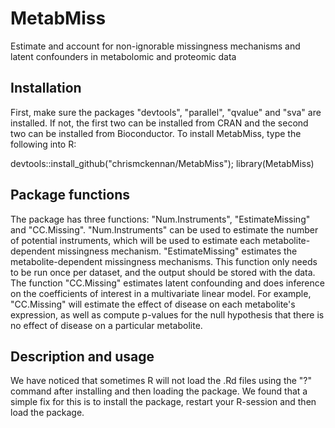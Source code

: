 # MetabMiss
Estimate and account for non-ignorable missingness mechanisms and latent confounders in metabolomic and proteomic data

## Installation
First, make sure the packages "devtools", "parallel", "qvalue" and "sva" are installed. If not, the first two can be installed from CRAN and the second two can be installed from Bioconductor. To install MetabMiss, type the following into R:

devtools::install_github("chrismckennan/MetabMiss"); library(MetabMiss)

## Package functions
The package has three functions: "Num.Instruments", "EstimateMissing" and  "CC.Missing". "Num.Instruments" can be used to estimate the number of potential instruments, which will be used to estimate each metabolite-dependent missingness mechanism. "EstimateMissing" estimates the metabolite-dependent missingness mechanisms. This function only needs to be run once per dataset, and the output should be stored with the data. The function "CC.Missing" estimates latent confounding and does inference on the coefficients of interest in a multivariate linear model. For example, "CC.Missing" will estimate the effect of disease on each metabolite's expression, as well as compute p-values for the null hypothesis that there is no effect of disease on a particular metabolite.  

## Description and usage
We have noticed that sometimes R will not load the .Rd files using the "?" command after installing and then loading the package. We found that a simple fix for this is to install the package, restart your R-session and then load the package.

